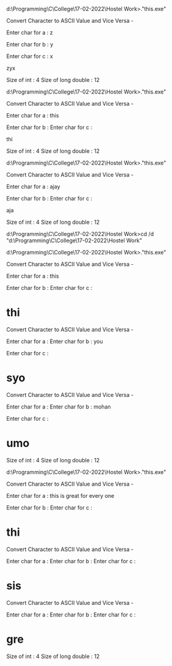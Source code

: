 d:\Programming\C\College\17-02-2022\Hostel Work>.\"this.exe"

Convert Character to ASCII Value and Vice Versa -

Enter char for a : z

Enter char for b : y

Enter char for c : x


zyx

Size of int : 4
Size of long double : 12


d:\Programming\C\College\17-02-2022\Hostel Work>.\"this.exe"

Convert Character to ASCII Value and Vice Versa -

Enter char for a : this

Enter char for b :
Enter char for c :

thi

Size of int : 4
Size of long double : 12


d:\Programming\C\College\17-02-2022\Hostel Work>.\"this.exe"

Convert Character to ASCII Value and Vice Versa -

Enter char for a : ajay

Enter char for b :
Enter char for c :

aja

Size of int : 4
Size of long double : 12


d:\Programming\C\College\17-02-2022\Hostel Work>cd /d "d:\Programming\C\College\17-02-2022\Hostel Work"

d:\Programming\C\College\17-02-2022\Hostel Work>.\"this.exe"

Convert Character to ASCII Value and Vice Versa -

Enter char for a : this

Enter char for b :
Enter char for c :

thi
============================================================

Convert Character to ASCII Value and Vice Versa -

Enter char for a :
Enter char for b : you

Enter char for c :

syo
============================================================

Convert Character to ASCII Value and Vice Versa -

Enter char for a :
Enter char for b : mohan

Enter char for c :

umo
============================================================


Size of int : 4
Size of long double : 12


d:\Programming\C\College\17-02-2022\Hostel Work>.\"this.exe"

Convert Character to ASCII Value and Vice Versa - 

Enter char for a : this is great for every one

Enter char for b :
Enter char for c :

thi
============================================================

Convert Character to ASCII Value and Vice Versa -

Enter char for a :
Enter char for b :
Enter char for c :

sis
============================================================

Convert Character to ASCII Value and Vice Versa -

Enter char for a :
Enter char for b :
Enter char for c :

gre
============================================================


Size of int : 4
Size of long double : 12
